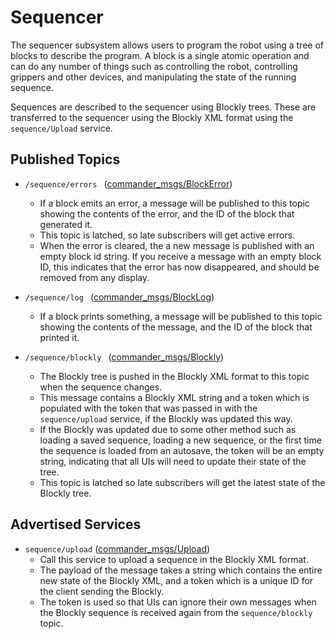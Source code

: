 # Sequencer

The sequencer subsystem allows users to program the robot using a tree of blocks to describe the program. A block is a single atomic operation and can do any number of things such as controlling the robot, controlling grippers and other devices, and manipulating the state of the running sequence.

Sequences are described to the sequencer using Blockly trees. These are transferred to the sequencer using the Blockly XML format using the `sequence/Upload` service.

## Published Topics
- `/sequence/errors ` ([commander_msgs/BlockError](../commander_msgs/msg/BlockError.msg))
  - If a block emits an error, a message will be published to this topic showing the contents of the error, and the ID of the block that generated it.
  - This topic is latched, so late subscribers will get active errors.
  - When the error is cleared, the a new message is published with an empty block id string. If you receive a message with an empty block ID, this indicates that the error has now disappeared, and should be removed from any display.

- `/sequence/log ` ([commander_msgs/BlockLog](../commander_msgs/msg/BlockLog.msg))
  - If a block prints something, a message will be published to this topic showing the contents of the message, and the ID of the block that printed it.

- `/sequence/blockly ` ([commander_msgs/Blockly](../commander_msgs/msg/Blockly.msg))
  - The Blockly tree is pushed in the Blockly XML format to this topic when the sequence changes.
  - This message contains a Blockly XML string and a token which is populated with the token that was passed in with the `sequence/upload` service, if the Blockly was updated this way.
  - If the Blockly was updated due to some other method such as loading a saved sequence, loading a new sequence, or the first time the sequence is loaded from an autosave, the token will be an empty string, indicating that all UIs will need to update their state of the tree.
  - This topic is latched so late subscribers will get the latest state of the Blockly tree.

## Advertised Services
- `sequence/upload` ([commander_msgs/Upload](../commander_msgs/srv/Upload.srv))
   - Call this service to upload a sequence in the Blockly XML format.
   - The payload of the message takes a string which contains the entire new state of the Blockly XML, and a token which is a unique ID for the client sending the Blockly.
   - The token is used so that UIs can ignore their own messages when the Blockly sequence is received again from the `sequence/blockly` topic.
